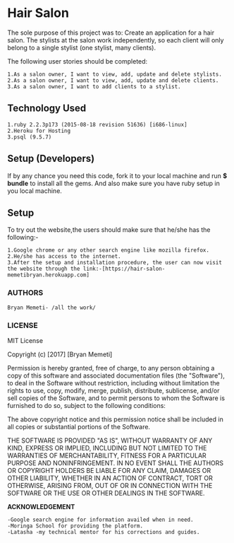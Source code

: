 # Hair Salon
The sole purpose of this project was to:
Create an application for a hair salon. The stylists at the salon work independently, so each client will only belong to a single stylist (one stylist, many clients).

The following user stories should be completed:

    1.As a salon owner, I want to view, add, update and delete stylists.
    2.As a salon owner, I want to view, add, update and delete clients.
    3.As a salon owner, I want to add clients to a stylist.

## Technology Used
    1.ruby 2.2.3p173 (2015-08-18 revision 51636) [i686-linux]
    2.Heroku for Hosting
    3.psql (9.5.7)


## Setup (Developers)
If by any chance you need this code, fork it to your local machine and run **$ bundle** to install all the gems. And also make sure you have ruby setup in you local machine.

## Setup
To try out the website,the users should make sure that he/she has the following:-

    1.Google chrome or any other search engine like mozilla firefox.
    2.He/she has access to the internet.
    3.After the setup and installation procedure, the user can now visit the website through the link:-[https://hair-salon-memetibryan.herokuapp.com]

### AUTHORS

    Bryan Memeti- /all the work/

### LICENSE

MIT License

Copyright (c) [2017] [Bryan Memeti]

Permission is hereby granted, free of charge, to any person obtaining a copy of this software and associated documentation files (the "Software"), to deal in the Software without restriction, including without limitation the rights to use, copy, modify, merge, publish, distribute, sublicense, and/or sell copies of the Software, and to permit persons to whom the Software is furnished to do so, subject to the following conditions:

The above copyright notice and this permission notice shall be included in all copies or substantial portions of the Software.

THE SOFTWARE IS PROVIDED "AS IS", WITHOUT WARRANTY OF ANY KIND, EXPRESS OR IMPLIED, INCLUDING BUT NOT LIMITED TO THE WARRANTIES OF MERCHANTABILITY, FITNESS FOR A PARTICULAR PURPOSE AND NONINFRINGEMENT. IN NO EVENT SHALL THE AUTHORS OR COPYRIGHT HOLDERS BE LIABLE FOR ANY CLAIM, DAMAGES OR OTHER LIABILITY, WHETHER IN AN ACTION OF CONTRACT, TORT OR OTHERWISE, ARISING FROM, OUT OF OR IN CONNECTION WITH THE SOFTWARE OR THE USE OR OTHER DEALINGS IN THE SOFTWARE.

**ACKNOWLEDGEMENT**

    -Google search engine for information availed when in need.
    -Moringa School for providing the platform.
    -Latasha -my technical mentor for his corrections and guides.

